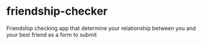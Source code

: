 # friendship-checker
Friendship checking app that determine your relationship between you and your best friend as a form to submit
